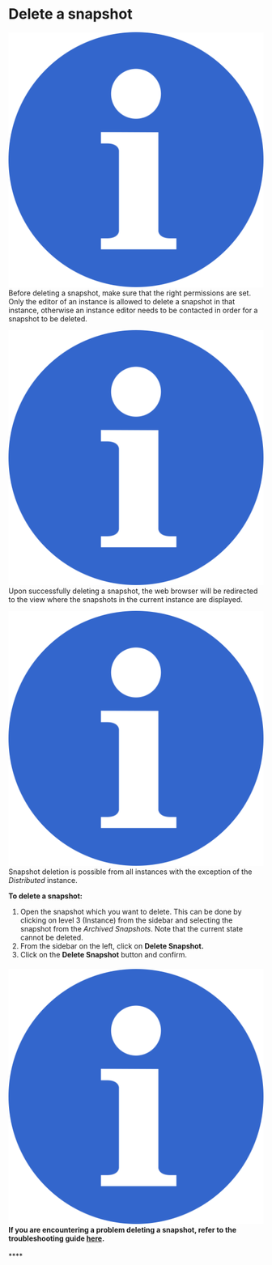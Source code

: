 # Delete a snapshot

![](../../.gitbook/assets/info_simple.svg.png)Before deleting a snapshot, make sure that the right permissions are set. Only the editor of an instance is allowed to delete a snapshot in that instance, otherwise an instance editor needs to be contacted in order for a snapshot to be deleted.

![](../../.gitbook/assets/info_simple.svg.png)Upon successfully deleting a snapshot, the web browser will be redirected to the view where the snapshots in the current instance are displayed.

![](../../.gitbook/assets/info_simple.svg.png)Snapshot deletion is possible from all instances with the exception of the _Distributed_ instance.

**To delete a snapshot:**

1.  Open the snapshot which you want to delete. This can be done by clicking on level 3 \(Instance\) from the sidebar and selecting the snapshot from the _Archived Snapshots_. Note that the current state cannot be deleted. 
2. From the sidebar on the left, click on **Delete Snapshot.** 
3. Click on the **Delete Snapshot** button and confirm.



#### ![](../../.gitbook/assets/info_simple.svg.png)If you are encountering a problem deleting a snapshot, refer to the troubleshooting guide [here](../../troubleshooting/authorization-issues/cannot-delete-a-snapshot.md).

\*\*\*\*

